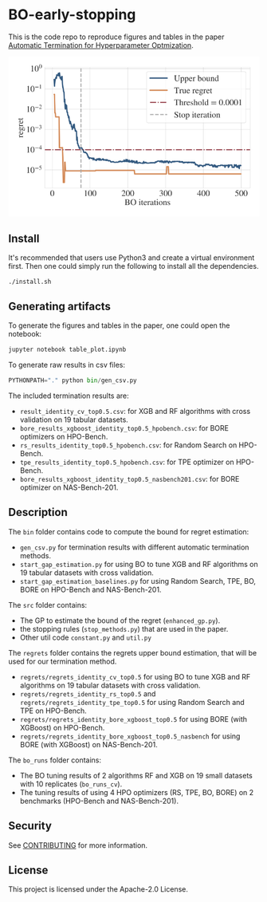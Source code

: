 # BO-early-stopping

This is the code repo to reproduce figures and tables in the paper
[Automatic Termination for Hyperparameter Optmization](https://openreview.net/pdf?id=BNeNQWaBIgq).

![Alt text](/plots/teaser_naval.png?raw=true "Teaser")

## Install
It's recommended that users use Python3 and create a virtual environment first.
Then one could simply run the following to install all the dependencies.
```
./install.sh
````

## Generating artifacts
To generate the figures and tables in the paper, one could open the notebook:
```python
jupyter notebook table_plot.ipynb
```

To generate raw results in csv files:
```python
PYTHONPATH="." python bin/gen_csv.py
```
The included termination results are:
* `result_identity_cv_top0.5.csv`: for XGB and RF algorithms with cross validation on 19 tabular datasets.
* `bore_results_xgboost_identity_top0.5_hpobench.csv`: for BORE optimizers on HPO-Bench.
* `rs_results_identity_top0.5_hpobench.csv`: for Random Search on HPO-Bench.
* `tpe_results_identity_top0.5_hpobench.csv`: for TPE optimizer on HPO-Bench.
* `bore_results_xgboost_identity_top0.5_nasbench201.csv`: for BORE optimizer on NAS-Bench-201.


## Description

The `bin` folder contains code to compute the bound for regret estimation:
* `gen_csv.py` for termination results with different automatic termination methods.
* `start_gap_estimation.py` for using BO to tune XGB and RF algorithms on 19 tabular datasets with cross validation.
* `start_gap_estimation_baselines.py` for using Random Search, TPE, BO, BORE on HPO-Bench and NAS-Bench-201.

The `src` folder contains:
* The GP to estimate the bound of the regret (`enhanced_gp.py`).
* the stopping rules (`stop_methods.py`) that are used in the paper.
* Other util code `constant.py` and `util.py`
  
The `regrets` folder contains the regrets upper bound estimation, that will be used for our termination method.
* `regrets/regrets_identity_cv_top0.5` for using BO to tune XGB and RF algorithms on 19 tabular datasets with cross validation.
* `regrets/regrets_identity_rs_top0.5` and `regrets/regrets_identity_tpe_top0.5` for using Random Search and TPE on HPO-Bench.
* `regrets/regrets_identity_bore_xgboost_top0.5` for using BORE (with XGBoost) on HPO-Bench.
* `regrets/regrets_identity_bore_xgboost_top0.5_nasbench` for using BORE (with XGBoost) on NAS-Bench-201.

The `bo_runs` folder contains: 
* The BO tuning results of 2 algorithms RF and XGB on 19 small datasets with 10 replicates (`bo_runs_cv`).
* The tuning results of using 4 HPO optimizers (RS, TPE, BO, BORE) on 2 benchmarks (HPO-Bench and NAS-Bench-201).

## Security

See [CONTRIBUTING](CONTRIBUTING.md#security-issue-notifications) for more information.

## License

This project is licensed under the Apache-2.0 License.


